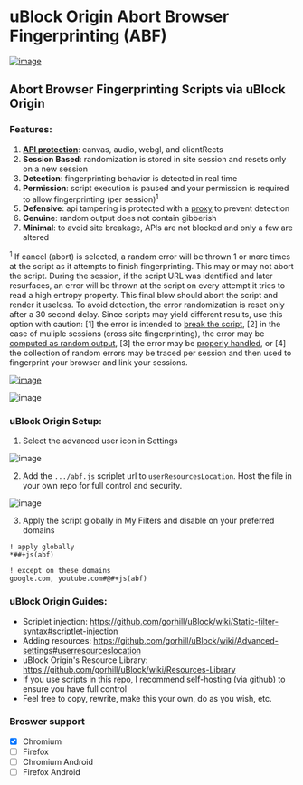 # uBlock Origin Abort Browser Fingerprinting (ABF)

[![image](https://user-images.githubusercontent.com/6946045/87260830-8ed22100-c468-11ea-86ec-a9c730deb89e.gif)](https://fingerprintjs.com/demo)

## Abort Browser Fingerprinting Scripts via uBlock Origin

### Features:
1. **[API protection](https://user-images.githubusercontent.com/6946045/87235868-ff5c3d80-c395-11ea-87b1-56f759419043.png)**: canvas, audio, webgl, and clientRects
2. **Session Based**: randomization is stored in site session and resets only on a new session
3. **Detection**: fingerprinting behavior is detected in real time
4. **Permission**: script execution is paused and your permission is required to allow fingerprinting (per session)<sup>1</sup>
5. **Defensive**: api tampering is protected with a [proxy](https://adtechmadness.wordpress.com/2019/03/23/javascript-tampering-detection-and-stealth/) to prevent detection
6. **Genuine**: random output does not contain gibberish
7. **Minimal**: to avoid site breakage, APIs are not blocked and only a few are altered

<sup>1</sup> If cancel (abort) is selected, a random error will be thrown 1 or more times at the script as it attempts to finish fingerprinting. This may or may not abort the script. During the session, if the script URL was identified and later resurfaces, an error will be thrown at the script on every attempt it tries to read a high entropy property. This final blow should abort the script and render it useless. To avoid detection, the error randomization is reset only after a 30 second delay. Since scripts may yield different results, use this option with caution: [1] the error is intended to [break the script](https://www.nothingprivate.ml), [2] in the case of muliple sessions (cross site fingerprinting), the error may be [computed as random output](https://panopticlick.eff.org), [3] the error may be [properly handled](https://ghacksuserjs.github.io/TorZillaPrint/TorZillaPrint.html), or [4] the collection of random errors may be traced per session and then used to fingerprint your browser and link your sessions.

[![image](https://user-images.githubusercontent.com/6946045/87260252-a0fe9000-c465-11ea-8e67-a7af969508a3.png)](https://www.nothingprivate.ml)

![image](https://user-images.githubusercontent.com/6946045/87278150-a32e1200-c498-11ea-8a32-0431c656adce.png)

### uBlock Origin Setup:
1. Select the advanced user icon in Settings

![image](https://user-images.githubusercontent.com/6946045/87236337-eb680a00-c39c-11ea-8806-cb20e4f55896.png)

2. Add the `.../abf.js` scriplet url to `userResourcesLocation`. Host the file in your own repo for full control and security.

![image](https://user-images.githubusercontent.com/6946045/87236365-72b57d80-c39d-11ea-9ad9-462ddffa19aa.png)

3. Apply the script globally in My Filters and disable on your preferred domains
```
! apply globally
*##+js(abf)

! except on these domains
google.com, youtube.com#@#+js(abf)
```

### uBlock Origin Guides:
- Scriplet injection: https://github.com/gorhill/uBlock/wiki/Static-filter-syntax#scriptlet-injection
- Adding resources: https://github.com/gorhill/uBlock/wiki/Advanced-settings#userresourceslocation
- uBlock Origin's Resource Library: https://github.com/gorhill/uBlock/wiki/Resources-Library
- If you use scripts in this repo, I recommend self-hosting (via github) to ensure you have full control
- Feel free to copy, rewrite, make this your own, do as you wish, etc.

### Broswer support
- [X]  Chromium
- [ ]  Firefox
- [ ]  Chromium Android
- [ ]  Firefox Android
